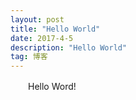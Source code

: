 ```yaml
---
layout: post
title: "Hello World"
date: 2017-4-5
description: "Hello World"
tag: 博客 
---   
```


　　Hello Word!
